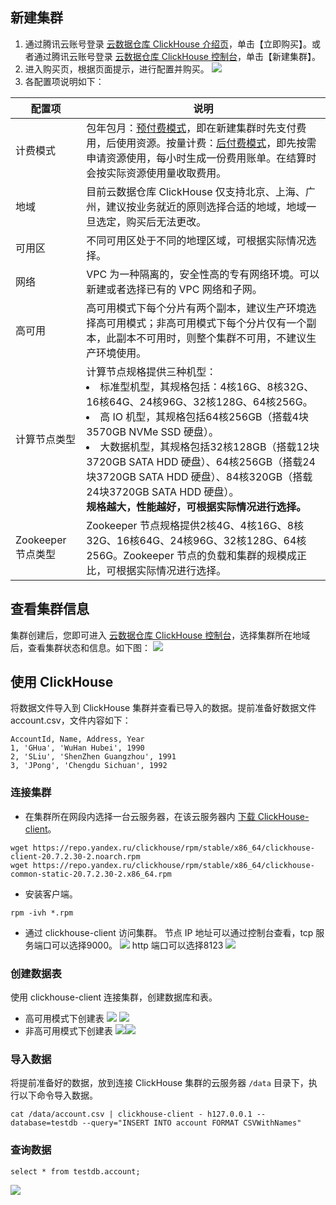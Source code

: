 ## 新建集群
1. 通过腾讯云账号登录 [云数据仓库 ClickHouse 介绍页](https://cloud.tencent.com/product/cdwch)，单击【立即购买】。或者通过腾讯云账号登录 [云数据仓库 ClickHouse 控制台](https://console.cloud.tencent.com/cdwch)，单击【新建集群】。
2. 进入购买页，根据页面提示，进行配置并购买。
![](https://main.qcloudimg.com/raw/ccc2632a8859973832086c66fafa18e0.png)
3. 各配置项说明如下：

| 配置项       | 说明                                                         |
| ------------ | ------------------------------------------------------------ |
| 计费模式     | 包年包月：[预付费模式](https://cloud.tencent.com/document/product/555/9618)，即在新建集群时先支付费用，后使用资源。按量计费：[后付费模式](https://cloud.tencent.com/document/product/555/9617)，即先按需申请资源使用，每小时生成一份费用账单。在结算时会按实际资源使用量收取费用。 |
| 地域         | 目前云数据仓库 ClickHouse 仅支持北京、上海、广州，建议按业务就近的原则选择合适的地域，地域一旦选定，购买后无法更改。 |
| 可用区       | 不同可用区处于不同的地理区域，可根据实际情况选择。                       |
| 网络         | VPC 为一种隔离的，安全性高的专有网络环境。可以新建或者选择已有的 VPC 网络和子网。 |
| 高可用       | 高可用模式下每个分片有两个副本，建议生产环境选择高可用模式；非高可用模式下每个分片仅有一个副本，此副本不可用时，则整个集群不可用，不建议生产环境使用。 |
| 计算节点类型 | 计算节点规格提供三种机型：<li>标准型机型，其规格包括：4核16G、8核32G、16核64G、24核96G、32核128G、64核256G。</li><li>高 IO 机型，其规格包括64核256GB（搭载4块3570GB NVMe SSD 硬盘）。</li><li>大数据机型，其规格包括32核128GB（搭载12块3720GB SATA HDD 硬盘）、64核256GB（搭载24块3720GB SATA HDD 硬盘）、84核320GB（搭载24块3720GB SATA HDD 硬盘）。</li><b>规格越大，性能越好，可根据实际情况进行选择。</b>|
| Zookeeper 节点类型   | Zookeeper 节点规格提供2核4G、4核16G、8核32G、16核64G、24核96G、32核128G、64核256G。Zookeeper 节点的负载和集群的规模成正比，可根据实际情况进行选择。 |

## 查看集群信息
集群创建后，您即可进入 [云数据仓库 ClickHouse 控制台](https://console.cloud.tencent.com/cdwch)，选择集群所在地域后，查看集群状态和信息。如下图：
![](https://main.qcloudimg.com/raw/9956d7dab5b4b7b6091c2a3b101c455b.png)

## 使用 ClickHouse
将数据文件导入到 ClickHouse 集群并查看已导入的数据。提前准备好数据文件 account.csv，文件内容如下：
```
AccountId, Name, Address, Year
1, 'GHua', 'WuHan Hubei', 1990
2, 'SLiu', 'ShenZhen Guangzhou', 1991
3, 'JPong', 'Chengdu Sichuan', 1992
```

### 连接集群
- 在集群所在网段内选择一台云服务器，在该云服务器内 [下载 ClickHouse-client](https://repo.yandex.ru/clickhouse/rpm/stable/x86_64/)。
```
wget https://repo.yandex.ru/clickhouse/rpm/stable/x86_64/clickhouse-client-20.7.2.30-2.noarch.rpm
wget https://repo.yandex.ru/clickhouse/rpm/stable/x86_64/clickhouse-common-static-20.7.2.30-2.x86_64.rpm
```
- 安装客户端。
```
rpm -ivh *.rpm
```
- 通过 clickhouse-client 访问集群。
节点 IP 地址可以通过控制台查看，tcp 服务端口可以选择9000。
![](https://main.qcloudimg.com/raw/7ade8437e5d84a2dd6a49a8a90958c7a.png)
http 端口可以选择8123
![](https://main.qcloudimg.com/raw/3b45e45d5f4e90272da129a244941a0e.png)

### 创建数据表
使用 clickhouse-client 连接集群，创建数据库和表。
- 高可用模式下创建表
![](https://main.qcloudimg.com/raw/456b32dca3fb191bdcf6f83a73514959.png)
![](https://main.qcloudimg.com/raw/c1ca98739493c04cca9648df6897581c.png)
- 非高可用模式下创建表
![](https://main.qcloudimg.com/raw/719cd5caea8fa11068467e20b5f13340.png)![](https://main.qcloudimg.com/raw/43b592ca986e4e9b043f818e82dfe331.png)

### 导入数据
将提前准备好的数据，放到连接 ClickHouse 集群的云服务器 `/data` 目录下，执行以下命令导入数据。
```
cat /data/account.csv | clickhouse-client - h127.0.0.1 --database=testdb --query="INSERT INTO account FORMAT CSVWithNames"
```

### 查询数据
```
select * from testdb.account;
```
![](https://main.qcloudimg.com/raw/a450aded73e9e367e61e3bd6ba456e31.png)
